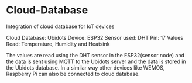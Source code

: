 # Cloud-Database
Integration of cloud database for IoT devices

Cloud Database: Ubidots
Device: ESP32
Sensor used: DHT
Pin: 17
Values Read: Temperature, Humidity and Heatsink

  The values are read using the DHT sensor in the ESP32(sensor node) and the data is sent using MQTT to the Ubidots server and the data is stored in the Ubidots database. In a similar way other devices like WEMOS, Raspberry Pi can also be connected to cloud database.
